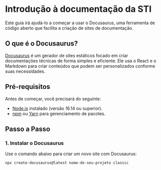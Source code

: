 # Introdução à documentação da STI

Este guia irá ajudá-lo a começar a usar o Docusaurus, uma ferramenta de código aberto que facilita a criação de sites de documentação.

## O que é o Docusaurus?

[Docusaurus](https://docusaurus.io/) é um gerador de sites estáticos focado em criar documentações técnicas de forma simples e eficiente. Ele usa o React e o Markdown para criar conteúdos que podem ser personalizados conforme suas necessidades.

## Pré-requisitos

Antes de começar, você precisará do seguinte:

- [Node.js](https://nodejs.org/en/) instalado (versão 16.14 ou superior).
- [npm](https://www.npmjs.com/) ou [Yarn](https://yarnpkg.com/) para gerenciamento de pacotes.

## Passo a Passo

### 1. Instalar o Docusaurus

Use o comando abaixo para criar um novo site com Docusaurus:

```bash
npx create-docusaurus@latest nome-do-seu-projeto classic

